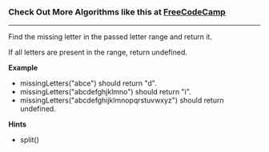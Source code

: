 

### Check Out More Algorithms like this at <a href="https://www.FreeCodeCamp.com"> FreeCodeCamp</a>
---
Find the missing letter in the passed letter range and return it.

If all letters are present in the range, return undefined.

**Example**
-   missingLetters("abce") should return "d".
-   missingLetters("abcdefghjklmno") should return "i".
-   missingLetters("abcdefghijklmnopqrstuvwxyz") should return undefined.

**Hints**
-   split()